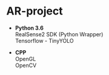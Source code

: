# AR-project

- **Python 3.6** <br />
RealSense2 SDK (Python Wrapper) <br /> 
Tensorflow - TinyYOLO

- **CPP** <br />
OpenGL <br />
OpenCV
